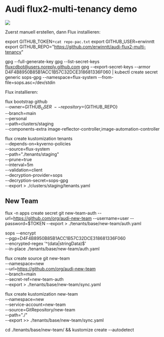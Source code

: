 # Audi flux2-multi-tenancy demo

![](docs/img/flux2-multi-tenancy.png)

Zuerst manuell erstellen, dann Flux installieren:

  export GITHUB_TOKEN=`cat repo-pac.txt`
  export GITHUB_USER=erwinntt
  export GITHUB_REPO="https://github.com/erwinntt/audi-flux2-multi-tenancy"

  gpg --full-generate-key
  gpg --list-secret-keys fluxcdbot@users.noreply.github.com
  gpg --export-secret-keys --armor D4F4B8950B85B1ACC1B57C32DCE318681336F060 | kubectl create secret generic sops-gpg --namespace=flux-system --from-file=sops.asc=/dev/stdin

Flux installieren:
  
  flux bootstrap github \
  --owner=${GITHUB_USER} \
  --repository=${GITHUB_REPO} \
  --branch=main \
  --personal \
  --path=clusters/staging \
  --components-extra image-reflector-controller,image-automation-controller

  flux create kustomization tenants \
  --depends-on=kyverno-policies \
  --source=flux-system \
  --path="./tenants/staging" \
  --prune=true \
  --interval=5m \
  --validation=client \
  --decryption-provider=sops \
  --decryption-secret=sops-gpg \
  --export > ./clusters/staging/tenants.yaml

## New Team

  flux -n apps create secret git new-team-auth --url=https://github.com/org/audi-new-team --username=user --password=$TOKEN --export > ./tenants/base/new-team/auth.yaml

  sops --encrypt \
      --pgp=D4F4B8950B85B1ACC1B57C32DCE318681336F060 \
      --encrypted-regex '^(data|stringData)$' \
      --in-place ./tenants/base/new-team/auth.yaml

  flux create source git new-team \
      --namespace=new \
      --url=https://github.com/org/audi-new-team \
      --branch=main \
      --secret-ref=new-team-auth \
      --export > ./tenants/base/new-team/sync.yaml

  flux create kustomization new-team \
      --namespace=new \
      --service-account=new-team \
      --source=GitRepository/new-team \
      --path="./" \
      --export >> ./tenants/base/new-team/sync.yaml

  cd ./tenants/base/new-team/ && kustomize create --autodetect
